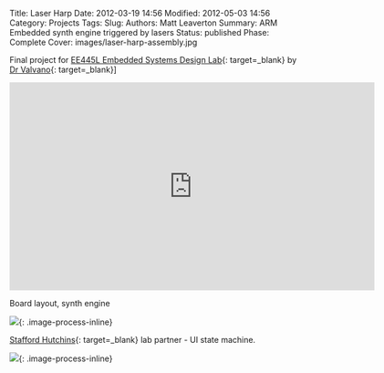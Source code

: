 Title: Laser Harp
Date: 2012-03-19 14:56
Modified: 2012-05-03 14:56
Category: Projects
Tags:
Slug:
Authors: Matt Leaverton
Summary: ARM Embedded synth engine triggered by lasers 
Status: published
Phase: Complete
Cover: images/laser-harp-assembly.jpg

Final project for [EE445L Embedded Systems Design Lab](https://users.ece.utexas.edu/~valvano/EE445L/){: target=_blank} by [Dr Valvano](https://users.ece.utexas.edu/~valvano/Volume1/E-Book/){: target=_blank}]

<iframe title="vimeo-player" src="https://player.vimeo.com/video/65088565?h=f0404d0f42" width="640" height="365" frameborder="0" allowfullscreen></iframe>

Board layout, synth engine 

![](/images/laser-harp-pcba.jpg){: .image-process-inline}

[Stafford Hutchins](https://www.linkedin.com/in/stafford-hutchins-a1863421/){: target=_blank} lab partner - UI state machine. 

![](/images/laser-harp-enclosure.jpg){: .image-process-inline}

